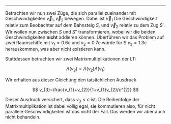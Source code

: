 ***

Betrachten wir nun zwei Züge, die sich parallel zueinander mit Geschwindigkeiten $\vec{v}_{1},\vec{v}_{2}$ bewegen. Dabei ist $\vec{v}_{1}$ Die Geschwindigkeit relativ zum Beobachter auf dem Bahnsteig $S$, und $\vec{v}_{2}$ relativ zu dem Zug $S'$. Wir wollen nun zwischen $S$ und $S''$ transformieren, wobei wir die beiden Geschwindigkeiten **nicht** addieren können. Überführen wir das Problem auf zwei Raumschiffe mit $v_{1}=0.6c$ und $v_{2}=0.7c$ würde für $S$ $v_{3}=1.3c$ herauskommen, was aber nicht existieren kann.

Stattdessen betrachten wir zwei Matrixmultiplikationen der LT:

$$
\Lambda(v_{3})=\Lambda(v_{2})\Lambda(v_{1})
$$

Wir erhalten aus dieser Gleichung den tatsächlichen Ausdruck

$$
v_{3}=\frac{v_{1}+v_{2}}{1+v_{1}v_{2}/c^{2}}
$$

Dieser Ausdruck versichert, dass $v_{3} <c$ ist. Die Reihenfolge der Matrixmultiplikation ist dabei völlig egal, sie kommutieren also, für nicht parallele Geschwindigkeiten ist das nicht der Fall. Das werden wir aber auch nicht behandeln.